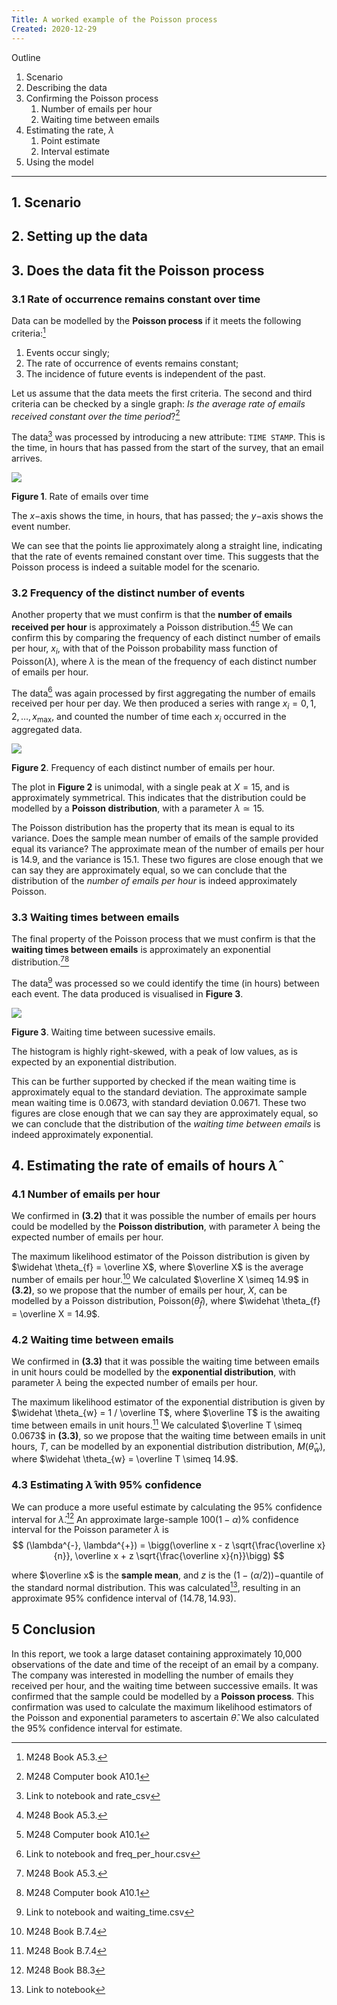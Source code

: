```yaml
---
Title: A worked example of the Poisson process
Created: 2020-12-29
---
```


Outline

1. Scenario
2. Describing the data
3. Confirming the Poisson process
   1. Number of emails per hour
   2. Waiting time between emails
4. Estimating the rate, $\lambda$
   1. Point estimate
   2. Interval estimate
5. Using the model

-----

## 1. Scenario

## 2. Setting up the data

## 3. Does the data fit the Poisson process

### 3.1 Rate of occurrence remains constant over time

Data can be modelled by the **Poisson process** if it meets the following criteria:[^1]

1. Events occur singly;
2. The rate of occurrence of events remains constant;
3. The incidence of future events is independent of the past.

Let us assume that the data meets the first criteria. The second and third criteria can be checked by a single graph: *Is the average rate of emails received constant over the time period*?[^2]

The data[^3] was processed by introducing a new attribute: `TIME STAMP`.
This is the time, in hours that has passed from the start of the survey, that an email arrives.

![](assets/rate_inc_emails.png)

**Figure 1**. Rate of emails over time

The $x-$axis shows the time, in hours, that has passed; the $y-$axis shows the event number.

We can see that the points lie approximately along a straight line, indicating that the rate of events remained constant over time.
This suggests that the Poisson process is indeed a suitable model for the scenario.

### 3.2 Frequency of the distinct number of events

Another property that we must confirm is that the **number of emails received per hour** is approximately a Poisson distribution.[^1][^2]
We can confirm this by comparing the frequency of each distinct number of emails per hour, $x_{i}$, with that of the Poisson probability mass function of $\text{Poisson}(\lambda)$, where $\lambda$ is the mean of the frequency of each distinct number of emails per hour.

The data[^4] was again processed by first aggregating the number of emails received per hour per day.
We then produced a series with range $x_i = 0, 1, 2, \ldots, x_{\text{max}}$, and counted the number of time each $x_{i}$ occurred in the aggregated data.

![](assets/freq_count_emails_received.png)

**Figure 2**. Frequency of each distinct number of emails per hour.

The plot in **Figure 2** is unimodal, with a single peak at $X=15$, and is approximately symmetrical.
This indicates that the distribution could be modelled by a **Poisson distribution**, with a parameter $\lambda \simeq 15$.

The Poisson distribution has the property that its mean is equal to its variance.
Does the sample mean number of emails of the sample provided equal its variance? The approximate mean of the number of emails per hour is $14.9$, and the variance is $15.1$.
These two figures are close enough that we can say they are approximately equal, so we can conclude that the distribution of the *number of emails per hour* is indeed approximately Poisson.

### 3.3 Waiting times between emails

The final property of the Poisson process that we must confirm is that the **waiting times between emails** is approximately an exponential distribution.[^1][^2]

The data[^5] was processed so we could identify the time (in hours) between each event.
The data produced is visualised in **Figure 3**.

![](assets/waiting_time.png)

**Figure 3**. Waiting time between sucessive emails.

The histogram is highly right-skewed, with a peak of low values, as is expected by an exponential distribution.

This can be further supported by checked if the mean waiting time is approximately equal to the standard deviation.
The approximate sample mean waiting time is $0.0673$, with standard deviation $0.0671$.
These two figures are close enough that we can say they are approximately equal, so we can conclude that the distribution of the *waiting time between emails* is indeed approximately exponential.

## 4. Estimating the rate of emails of hours $\widehat \lambda$

### 4.1 Number of emails per hour

We confirmed in **(3.2)** that it was possible the number of emails per hours could be modelled by the **Poisson distribution**, with parameter $\lambda$ being the expected number of emails per hour.

The maximum likelihood estimator of the Poisson distribution is given by $\widehat \theta_{f} = \overline X$, where $\overline X$ is the average number of emails per hour.[^6]
We calculated $\overline X \simeq 14.9$ in **(3.2)**, so we propose that the number of emails per hour, $X$, can be modelled by a Poisson distribution, $\text{Poisson}(\widehat \theta_{f})$, where $\widehat \theta_{f} = \overline X = 14.9$.

### 4.2 Waiting time between emails

We confirmed in **(3.3)** that it was possible the waiting time between emails in unit hours could be modelled by the **exponential distribution**, with parameter $\lambda$ being the expected number of emails per hour.

The maximum likelihood estimator of the exponential distribution is given by $\widehat \theta_{w} = 1 / \overline T$, where $\overline T$ is the awaiting time between emails in unit hours.[^6]
We calculated $\overline T \simeq 0.0673$ in **(3.3)**, so we propose that the waiting time between emails in unit hours, $T$, can be modelled by an exponential distribution distribution, $M(\widehat \theta_{w})$, where $\widehat \theta_{w} = \overline T \simeq 14.9$.

### 4.3 Estimating $\widehat \lambda$ with 95% confidence

We can produce a more useful estimate by calculating the 95% confidence interval for $\widehat \lambda$.[^7]
An approximate large-sample $100(1 − \alpha)\%$ confidence interval for the Poisson parameter $\lambda$ is
$$
(\lambda^{-}, \lambda^{+}) = \bigg(\overline x - z \sqrt{\frac{\overline x}{n}}, \overline x + z \sqrt{\frac{\overline x}{n}}\bigg)
$$

where $\overline x$ is the **sample mean**, and $z$ is the $(1 − (\alpha/2))-$quantile of the standard normal distribution.
This was calculated[^8], resulting in an approximate 95% confidence interval of $(14.78, 14.93)$.

## 5 Conclusion

In this report, we took a large dataset containing approximately 10,000 observations of the date and time of the receipt of an email by a company.
The company was interested in modelling the number of emails they received per hour, and the waiting time between successive emails.
It was confirmed that the sample could be modelled by a **Poisson process**. This confirmation was used to calculate the maximum likelihood estimators of the Poisson and exponential parameters to ascertain $\widehat \theta$.
We also calculated the 95% confidence interval for estimate.

[^1]: M248 Book A5.3.
[^2]: M248 Computer book A10.1
[^3]: Link to notebook and rate_csv
[^4]: Link to notebook and freq_per_hour.csv
[^5]: Link to notebook and waiting_time.csv
[^6]: M248 Book B.7.4
[^7]: M248 Book B8.3
[^8]: Link to notebook
